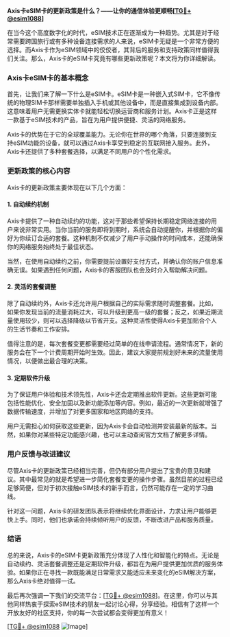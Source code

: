 **Axis卡eSIM卡的更新政策是什么？——让你的通信体验更顺畅[[TG💪+ @esim1088](https://t.me/s/esim1088)]**

在当今这个高度数字化的时代，eSIM技术正在逐渐成为一种趋势。尤其是对于经常需要跨国旅行或有多种设备连接需求的人来说，eSIM卡无疑是一个非常方便的选择。而Axis卡作为eSIM领域中的佼佼者，其背后的服务和支持政策同样值得我们关注。那么，Axis卡的eSIM卡究竟有哪些更新政策呢？本文将为你详细解读。

### Axis卡eSIM卡的基本概念

首先，让我们来了解一下什么是eSIM卡。eSIM卡是一种嵌入式SIM卡，它不像传统的物理SIM卡那样需要单独插入手机或其他设备中，而是直接集成到设备内部。这意味着用户无需更换实体卡就能轻松切换运营商和服务计划。Axis卡正是这样一款基于eSIM技术的产品，旨在为用户提供便捷、灵活的网络服务。

Axis卡的优势在于它的全球覆盖能力。无论你在世界的哪个角落，只要连接到支持eSIM功能的设备，就可以通过Axis卡享受到稳定的互联网接入服务。此外，Axis卡还提供了多种套餐选择，以满足不同用户的个性化需求。

### 更新政策的核心内容

Axis卡的更新政策主要体现在以下几个方面：

#### 1. 自动续约机制

Axis卡提供了一种自动续约的功能，这对于那些希望保持长期稳定网络连接的用户来说非常实用。当你当前的服务即将到期时，系统会自动提醒你，并根据你的偏好为你续订合适的套餐。这种机制不仅减少了用户手动操作的时间成本，还能确保你的网络服务始终处于最佳状态。

当然，在使用自动续约之前，你需要提前设置好支付方式，并确认你的账户信息准确无误。如果遇到任何问题，Axis卡的客服团队也会及时介入帮助解决问题。

#### 2. 灵活的套餐调整

除了自动续约外，Axis卡还允许用户根据自己的实际需求随时调整套餐。比如，如果你发现当前的流量消耗过大，可以升级到更高一级的套餐；反之，如果近期流量使用较少，则可以选择降级以节省开支。这种灵活性使得Axis卡更加贴合个人的生活节奏和工作安排。

值得注意的是，每次套餐变更都需要经过简单的在线申请流程。通常情况下，新的服务会在下一个计费周期开始时生效。因此，建议大家提前规划好未来的流量使用情况，以便做出最合理的决策。

#### 3. 定期软件升级

为了保证用户体验和技术领先性，Axis卡还会定期推出软件更新。这些更新可能包括性能优化、安全加固以及新功能添加等内容。例如，最近的一次更新就增强了数据传输速度，并增加了对更多国家和地区网络的支持。

用户无需担心如何获取这些更新，因为Axis卡会自动检测并安装最新的版本。当然，如果你对某些特定功能感兴趣，也可以主动查阅官方文档了解更多详情。

### 用户反馈与改进建议

尽管Axis卡的更新政策已经相当完善，但仍有部分用户提出了宝贵的意见和建议。其中最常见的就是希望进一步简化套餐变更的操作步骤。虽然目前的过程已经足够简便，但对于初次接触eSIM技术的新手而言，仍然可能存在一定的学习曲线。

针对这一问题，Axis卡的研发团队表示将继续优化界面设计，力求让用户能够更快上手。同时，他们也承诺会持续倾听用户的反馈，不断改进产品和服务质量。

### 结语

总的来说，Axis卡的eSIM卡更新政策充分体现了人性化和智能化的特点。无论是自动续约、灵活套餐调整还是定期软件升级，都旨在为用户提供更加优质的服务体验。如果你正在寻找一款既能满足日常需求又能适应未来变化的eSIM解决方案，那么Axis卡绝对值得一试。

最后再次强调一下我们的交流平台：[[TG💪+ @esim1088](https://t.me/s/esim1088)]。在这里，你可以与其他同样热衷于探索eSIM技术的朋友一起讨论心得，分享经验。相信有了这样一个开放友好的社区支持，你的每一次尝试都会变得更加有意义！

[[TG💪+ @esim1088](https://t.me/s/esim1088) ![Image](https://i.postimg.cc/4NQfJmqS/Snipaste-2025-05-13-00-14-12.png)]